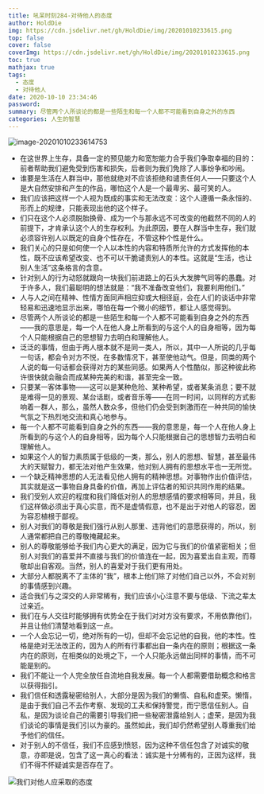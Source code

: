 ```yaml
---
title: 吼呆时刻284-对待他人的态度
author: HoldDie
img: https://cdn.jsdelivr.net/gh/HoldDie/img/20201010233615.png
top: false
cover: false
coverImg: https://cdn.jsdelivr.net/gh/HoldDie/img/20201010233615.png
toc: true
mathjax: true
tags:
  - 态度
  - 对待他人
date: 2020-10-10 23:34:46
password:
summary: 尽管两个人所谈论的都是一些陌生和每一个人都不可能看到自身之外的东西
categories: 人生的智慧
---
```


![image-20201010233614753](https://cdn.jsdelivr.net/gh/HoldDie/img/20201010233615.png)



- 在这世界上生存，具备一定的预见能力和宽恕能力合乎我们争取幸福的目的：前者帮助我们避免受到伤害和损失，后者则为我们免除了人事纷争和吵闹。
- 谁要是生活在人群当中，那他就绝对不应该拒绝和谴责任何人——只要这个人是大自然安排和产生的作品，哪怕这个人是一个最卑劣、最可笑的人。
- 我们应该把这样一个人视为既成的事实和无法改变：这个人遵循一条永恒的、形而上的规律，只能表现出他的这个样子。
- 们只在这个人必须脱胎换骨、成为一个与那永远不可改变的他截然不同的人的前提下，才肯承认这个人的生存权利。为此原因，要在人群当中生存，我们就必须容许别人以既定的自身个性存在，不管这种个性是什么。
- 我们关心的只是如何使一个人以本性的内容和特质所允许的方式发挥他的本性，既不应该希望改变、也不可以干脆谴责别人的本性。这就是“生活，也让别人生活”这条格言的含意。
- 针对别人的行为动怒就跟向一块我们前进路上的石头大发脾气同等的愚蠢。对于许多人，我们最聪明的想法就是：“我不准备改变他们，我要利用他们。”
- 人与人之间在精神、性情方面同声相应抑或大相径庭，会在人们的谈话中非常轻易和迅速地显示出来，哪怕在每一个微小的细节，都让人感觉得到。
- 尽管两个人所谈论的都是一些陌生和每一个人都不可能看到自身之外的东西——我的意思是，每一个人在他人身上所看到的与这个人的自身相等，因为每个人只能根据自己的思想智力去明白和理解他人。
- 泛泛的事情，但由于两人根本就不是同一类人，所以，其中一人所说的几乎每一句话，都会令对方不悦，在多数情况下，甚至使他动气。但是，同类的两个人说的每一句话都会获得对方的某些同感。如果两人个性酷似，那这种彼此称许很快就会融会而成某种完美的和谐，甚至完全一致。
- 只要某一客体事物——这可以是某种危险、某种希望，或者某条消息；要不就是难得一见的景观、某台话剧，或者音乐等——在同一时间，以同样的方式影响着一群人，那么，虽然人数众多，但他们仍会受到刺激而在一种共同的愉快气氛之下热烈地交流和真心地参与。
- 每一个人都不可能看到自身之外的东西——我的意思是，每一个人在他人身上所看到的与这个人的自身相等，因为每个人只能根据自己的思想智力去明白和理解他人。
- 如果这个人的智力素质属于低级的一类，那么，别人的思想、智慧，甚至最伟大的天赋智力，都无法对他产生效果，他对别人拥有的思想水平也一无所觉。
- 一个缺乏精神思想的人无法看见他人拥有的精神思想。对事物作出价值评估，其实就是这一事物自身具备的价值，再加上评估者的知识共同作用的结果。
- 我们受别人欢迎的程度和我们降低对别人的思想感情的要求相等同，并且，我们这样做必须出于真心实意，而不是虚情假意，也不是出于对他人的容忍，因为容忍植根于鄙视。
- 别人对我们的尊敬是我们强行从别人那里、违背他们的意愿获得的，所以，别人通常都把自己的尊敬掩藏起来。
- 别人的尊敬能够给予我们内心更大的满足，因为它与我们的价值紧密相关；但别人对我们的喜爱并不直接与我们的价值连在一起，因为喜爱出自主观，而尊敬却出自客观。当然，别人的喜爱对于我们更有用处。
- 大部分人都脱离不了主体的“我”，根本上他们除了对他们自己以外，不会对别的事情感到兴趣。
- 适合我们与之深交的人非常稀有，我们应该小心注意不要与低级、下流之辈太过亲近。
- 我们在与人交往时能够拥有优势全在于我们对对方没有要求，不用依靠他们，并且让他们清楚地看到这一点。
- 一个人会忘记一切，绝对所有的一切，但却不会忘记他的自我，他的本性。性格是绝对无法改正的，因为人的所有行事都出自一条内在的原则；根据这一条内在的原则，在相类似的处境之下，一个人只能永远做出同样的事情，而不可能是别的。
- 我们不能让一个人完全放任自流地自我发展。每一个人都需要借助概念和格言以获得指引。
- 我们信任和透露秘密给别人，大部分是因为我们的懒惰、自私和虚荣。懒惰，是由于我们自己不去作考察、发现的工夫和保持警觉，而宁愿信任别人。自私，是因为谈论自己的需要引导我们把一些秘密泄露给别人；虚荣，是因为我们谈论的事情是我们引以为豪的。虽然如此，我们却仍然希望别人尊重我们给予他们的信任。
- 对于别人的不信任，我们不应感到愤怒，因为这种不信任包含了对诚实的敬意，亦即是说，包含了这一真心的看法：诚实是十分稀有的，正因为这样，我们不得不怀疑诚实是否存在了。

![我们对他人应采取的态度](https://cdn.jsdelivr.net/gh/HoldDie/img/20201010233625.png)